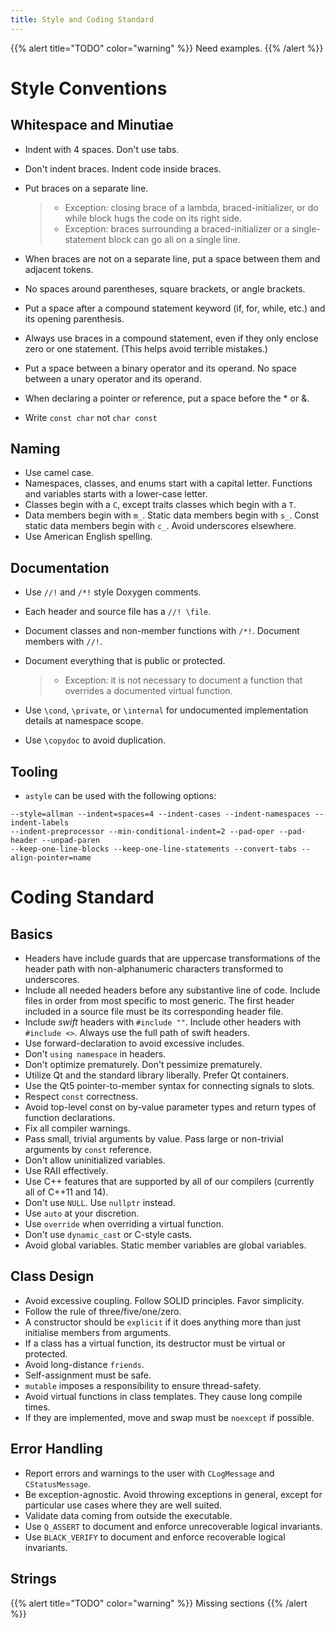 ```yaml
---
title: Style and Coding Standard
---
```


{{% alert title="TODO" color="warning" %}}
Need examples.
{{% /alert %}}

Style Conventions
=================

Whitespace and Minutiae
-----------------------

-   Indent with 4 spaces. Don\'t use tabs.

-   Don\'t indent braces. Indent code inside braces.

-   Put braces on a separate line.

    > -   Exception: closing brace of a lambda, braced-initializer, or
    >     do while block hugs the code on its right side.
    > -   Exception: braces surrounding a braced-initializer or a
    >     single-statement block can go all on a single line.

-   When braces are not on a separate line, put a space between them and
    adjacent tokens.

-   No spaces around parentheses, square brackets, or angle brackets.

-   Put a space after a compound statement keyword (if, for, while,
    etc.) and its opening parenthesis.

-   Always use braces in a compound statement, even if they only enclose
    zero or one statement. (This helps avoid terrible mistakes.)

-   Put a space between a binary operator and its operand. No space
    between a unary operator and its operand.

-   When declaring a pointer or reference, put a space before the \* or
    &.

-   Write `const char` not `char const`

Naming
------

-   Use camel case.
-   Namespaces, classes, and enums start with a capital letter.
    Functions and variables starts with a lower-case letter.
-   Classes begin with a `C`, except traits classes which begin with a
    `T`.
-   Data members begin with `m_`. Static data members begin with `s_`.
    Const static data members begin with `c_`. Avoid underscores
    elsewhere.
-   Use American English spelling.

Documentation
-------------

-   Use `//!` and `/*!` style Doxygen comments.

-   Each header and source file has a `//! \file`.

-   Document classes and non-member functions with `/*!`. Document
    members with `//!`.

-   Document everything that is public or protected.

    > -   Exception: it is not necessary to document a function that
    >     overrides a documented virtual function.

-   Use `\cond`, `\private`, or `\internal` for undocumented
    implementation details at namespace scope.

-   Use `\copydoc` to avoid duplication.

Tooling
-------

-   `astyle` can be used with the following options:

``` {.}
--style=allman --indent=spaces=4 --indent-cases --indent-namespaces --indent-labels
--indent-preprocessor --min-conditional-indent=2 --pad-oper --pad-header --unpad-paren
--keep-one-line-blocks --keep-one-line-statements --convert-tabs --align-pointer=name
```

Coding Standard
===============

Basics
------

-   Headers have include guards that are uppercase transformations of
    the header path with non-alphanumeric characters transformed to
    underscores.
-   Include all needed headers before any substantive line of code.
    Include files in order from most specific to most generic. The first
    header included in a source file must be its corresponding header
    file.
-   Include *swift* headers with `#include ""`. Include other headers
    with `#include <>`. Always use the full path of swift headers.
-   Use forward-declaration to avoid excessive includes.
-   Don\'t `using namespace` in headers.
-   Don\'t optimize prematurely. Don\'t pessimize prematurely.
-   Utilize Qt and the standard library liberally. Prefer Qt containers.
-   Use the Qt5 pointer-to-member syntax for connecting signals to
    slots.
-   Respect `const` correctness.
-   Avoid top-level const on by-value parameter types and return types
    of function declarations.
-   Fix all compiler warnings.
-   Pass small, trivial arguments by value. Pass large or non-trivial
    arguments by `const` reference.
-   Don\'t allow uninitialized variables.
-   Use RAII effectively.
-   Use C++ features that are supported by all of our compilers
    (currently all of C++11 and 14).
-   Don\'t use `NULL`. Use `nullptr` instead.
-   Use `auto` at your discretion.
-   Use `override` when overriding a virtual function.
-   Don\'t use `dynamic_cast` or C-style casts.
-   Avoid global variables. Static member variables are global
    variables.

Class Design
------------

-   Avoid excessive coupling. Follow SOLID principles. Favor simplicity.
-   Follow the rule of three/five/one/zero.
-   A constructor should be `explicit` if it does anything more than
    just initialise members from arguments.
-   If a class has a virtual function, its destructor must be virtual or
    protected.
-   Avoid long-distance `friends`.
-   Self-assignment must be safe.
-   `mutable` imposes a responsibility to ensure thread-safety.
-   Avoid virtual functions in class templates. They cause long compile
    times.
-   If they are implemented, move and swap must be `noexcept` if
    possible.

Error Handling
--------------

-   Report errors and warnings to the user with `CLogMessage` and
    `CStatusMessage`.
-   Be exception-agnostic. Avoid throwing exceptions in general, except
    for particular use cases where they are well suited.
-   Validate data coming from outside the executable.
-   Use `Q_ASSERT` to document and enforce unrecoverable logical
    invariants.
-   Use `BLACK_VERIFY` to document and enforce recoverable logical
    invariants.

Strings
-------

{{% alert title="TODO" color="warning" %}}
Missing sections
{{% /alert %}}